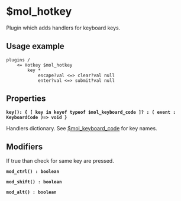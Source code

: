 # $mol_hotkey

Plugin which adds handlers for keyboard keys.

## Usage example
```
plugins /
	<= Hotkey $mol_hotkey
		key *
			escape?val <=> clear?val null
			enter?val <=> submit?val null
```

## Properties

**`key(): { [ key in keyof typeof $mol_keyboard_code ]? : ( event : KeyboardCode )=> void }`**

Handlers dictionary. See [$mol_keyboard_code](https://github.com/eigenmethod/mol/blob/master/keyboard/code.ts) for key names.

## Modifiers

If true than check for same key are pressed.

**`mod_ctrl() : boolean`**

**`mod_shift() : boolean`**

**`mod_alt() : boolean`**
